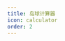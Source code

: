 ```yaml
---
title: 岛球计算器
icon: calculator
order: 2
---
```


<ARC></ARC>

<script setup>
import ARC from "@ARC";
</script>